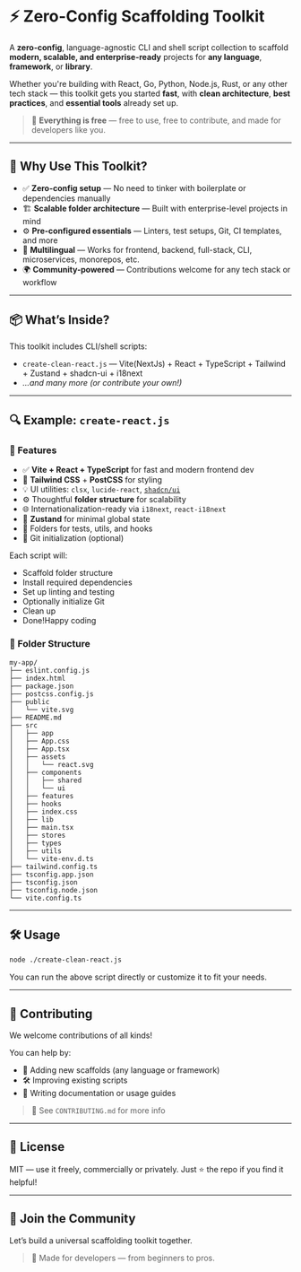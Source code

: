 # ⚡ Zero-Config Scaffolding Toolkit

A **zero-config**, language-agnostic CLI and shell script collection to scaffold **modern, scalable, and enterprise-ready** projects for **any language**, **framework**, or **library**.

Whether you're building with React, Go, Python, Node.js, Rust, or any other tech stack — this toolkit gets you started **fast**, with **clean architecture**, **best practices**, and **essential tools** already set up.

> 🎯 **Everything is free** — free to use, free to contribute, and made for developers like you.

---

## 🚀 Why Use This Toolkit?

* ✅ **Zero-config setup** — No need to tinker with boilerplate or dependencies manually
* 🏗️ **Scalable folder architecture** — Built with enterprise-level projects in mind
* ⚙️ **Pre-configured essentials** — Linters, test setups, Git, CI templates, and more
* 💬 **Multilingual** — Works for frontend, backend, full-stack, CLI, microservices, monorepos, etc.
* 🌍 **Community-powered** — Contributions welcome for any tech stack or workflow

---

## 📦 What’s Inside?

This toolkit includes CLI/shell scripts:

* `create-clean-react.js` — Vite(NextJs) + React + TypeScript + Tailwind + Zustand + shadcn-ui + i18next
* *...and many more (or contribute your own!)*

---

## 🔍 Example: `create-react.js`

### 🚀 Features

* ✅ **Vite + React + TypeScript** for fast and modern frontend dev
* 🎨 **Tailwind CSS** + **PostCSS** for styling
* 💡 UI utilities: `clsx`, `lucide-react`, [`shadcn/ui`](https://ui.shadcn.dev)
* ⚙️ Thoughtful **folder structure** for scalability
* 🌐 Internationalization-ready via `i18next`, `react-i18next`
* 🧠 **Zustand** for minimal global state
* 🧪 Folders for tests, utils, and hooks
* 🔧 Git initialization (optional)

Each script will:

* Scaffold folder structure
* Install required dependencies
* Set up linting and testing
* Optionally initialize Git
* Clean up
* Done!Happy coding

### 🧪 Folder Structure

```
my-app/
├── eslint.config.js
├── index.html
├── package.json
├── postcss.config.js
├── public
│   └── vite.svg
├── README.md
├── src
│   ├── app
│   ├── App.css
│   ├── App.tsx
│   ├── assets
│   │   └── react.svg
│   ├── components
│   │   ├── shared
│   │   └── ui
│   ├── features
│   ├── hooks
│   ├── index.css
│   ├── lib
│   ├── main.tsx
│   ├── stores
│   ├── types
│   ├── utils
│   └── vite-env.d.ts
├── tailwind.config.ts
├── tsconfig.app.json
├── tsconfig.json
├── tsconfig.node.json
└── vite.config.ts

```

---

## 🛠️ Usage

```bash
node ./create-clean-react.js
```

You can run the above script directly or customize it to fit your needs.

---

## 🤝 Contributing

We welcome contributions of all kinds!

You can help by:

* 📜 Adding new scaffolds (any language or framework)
* 🛠️ Improving existing scripts
* 📝 Writing documentation or usage guides

> 📖 See `CONTRIBUTING.md` for more info

---

## 📄 License

MIT — use it freely, commercially or privately. Just ⭐ the repo if you find it helpful!

---

## 🙌 Join the Community

Let’s build a universal scaffolding toolkit together.

> 🚀 Made for developers — from beginners to pros.

